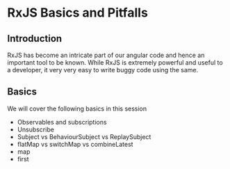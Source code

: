 # RxJS Basics and Pitfalls

## Introduction

RxJS has become an intricate part of our angular code and hence an important tool to be known. While RxJS is extremely powerful and useful to a developer, it very very easy to write buggy code using the same.

## Basics

We will cover the following basics in this session

- Observables and subscriptions
- Unsubscribe
- Subject vs BehaviourSubject vs ReplaySubject
- flatMap vs switchMap vs combineLatest
- map 
- first